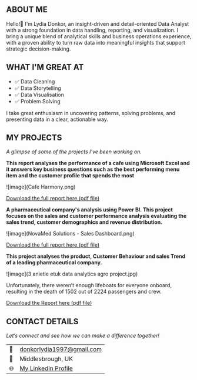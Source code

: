 <!--Section 1: Introduce your self-->
## ABOUT ME

Hello!🙂 I'm Lydia Donkor, an insight-driven and detail-oriented Data Analyst with a strong foundation in data handling, reporting, and visualization. I bring a unique blend of analytical skills and business operations experience, with a proven ability to turn raw data into meaningful insights that support strategic decision-making.


<!--Mention your top/relevant skills here - core and soft skills-->
## WHAT I'M GREAT AT

- ✅ Data Cleaning 
- ✅ Data Storytelling
- ✅ Data Visualisation
- ✅ Problem Solving 

 I take great enthusiasm in uncovering patterns, solving problems, and presenting data in a clear, actionable way.

<!--Section 2: List 3-4 key projects-->
## MY PROJECTS

*A glimpse of some of the projects I've been working on.*

**This report analyses the performance of a cafe using Microsoft Excel and it answers key business questions such as the best performing menu item and the customer profile that spends the most**

![image](Cafe Harmony.png)

<a href="Cafe Harmony Report.pdf">Download the full report here (pdf file)</a>

**A pharmaceutical company's analysis using Power BI. This project focuses on the sales and customer performance analysis evaluating the sales trend, customer demographics and revenue distribution.**

![image](NovaMed Solutions - Sales Dashboard.png)

<a href="NovaMed Solutions Project.pdf">Download the full report here (pdf file)</a>

**This project analyses the product, Customer Behaviour and sales Trend of a leading pharmaceutical company.**

![image](3 anietie etuk data analytics agro project.jpg)

Unfortunately, there weren’t enough lifeboats for everyone onboard, resulting in the death of 1502 out of 2224 passengers and crew. 

<a href="17 How to Present Data to Executives by Anietie Etuk.pdf">Download the Report here (pdf file)</a>


## CONTACT DETAILS

*Let’s connect and see how we can make a difference together!*
<table>
  <tbody>
    <tr>
      <td>📧</td>
      <td><a href="mailto:donkorlydia1997@gmail.com">donkorlydia1997@gmail.com</a></td>
    </tr>
    <tr>
      <td>📍</td>
      <td>Middlesbrough, UK</td>
    </tr>
    <tr>
      <td>🌐</td>
      <td><a href="www.linkedin.com/in/lydia-donkor-181a45357">My LinkedIn Profile</a></td>
   
   




